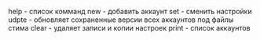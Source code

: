 help - список комманд 
new - добавить аккаунт
set - сменить настройки
udpte - обновляет сохраненные версии всех аккаунтов под файлы стима
clear - удаляет записи и копии настроек
print - список аккаунтов
